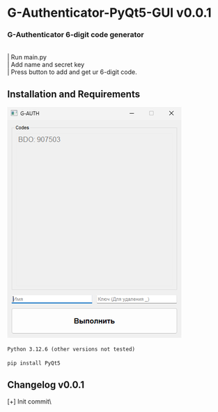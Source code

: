 # G-Authenticator-PyQt5-GUI v0.0.1

### G-Authenticator 6-digit code generator
\
| Run main.py\
| Add name and secret key\
| Press button to add and get ur 6-digit code.

## Installation and Requirements

![](preview.png)

```
Python 3.12.6 (other versions not tested)

pip install PyQt5
```


## Changelog v0.0.1

[+] Init commit\